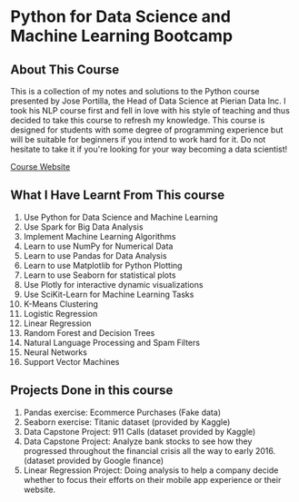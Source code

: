 # Python for Data Science and Machine Learning Bootcamp
## About This Course
  This is a collection of my notes and solutions to the Python course presented by Jose Portilla, the Head of Data Science at Pierian Data Inc. I took his NLP course first and fell in love with his style of teaching and thus decided to take this course to refresh my knowledge. This course is designed for students with some degree of programming experience but will be suitable for beginners if you intend to work hard for it. Do not hesitate to take it if you're looking for your way becoming a data scientist!
  
  [Course Website](https://www.udemy.com/course/python-for-data-science-and-machine-learning-bootcamp/learn/lecture/5733190#overview)
## What I Have Learnt From This course

1. Use Python for Data Science and Machine Learning
2. Use Spark for Big Data Analysis
3. Implement Machine Learning Algorithms
4. Learn to use NumPy for Numerical Data
5. Learn to use Pandas for Data Analysis
6. Learn to use Matplotlib for Python Plotting
7. Learn to use Seaborn for statistical plots
8. Use Plotly for interactive dynamic visualizations
9. Use SciKit-Learn for Machine Learning Tasks
10. K-Means Clustering
11. Logistic Regression
12. Linear Regression
13. Random Forest and Decision Trees
14. Natural Language Processing and Spam Filters
15. Neural Networks
16. Support Vector Machines

## Projects Done in this course
1. Pandas exercise: Ecommerce Purchases (Fake data)
2. Seaborn exercise: Titanic dataset (provided by Kaggle)
3. Data Capstone Project: 911 Calls (dataset provided by Kaggle)
4. Data Capstone Project: Analyze bank stocks to see how they progressed throughout the financial crisis all the way to early 2016. (dataset provided by Google finance)
5. Linear Regression Project: Doing analysis to help a company decide whether to focus their efforts on their mobile app experience or their website.
